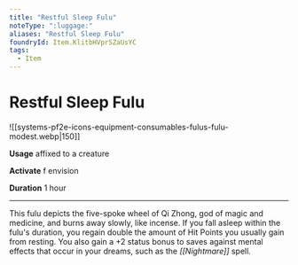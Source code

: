```yaml
---
title: "Restful Sleep Fulu"
noteType: ":luggage:"
aliases: "Restful Sleep Fulu"
foundryId: Item.KlitbHVprSZaUsYC
tags:
  - Item
---
```


# Restful Sleep Fulu
![[systems-pf2e-icons-equipment-consumables-fulus-fulu-modest.webp|150]]

**Usage** affixed to a creature

**Activate** f envision

**Duration** 1 hour

* * *

This fulu depicts the five-spoke wheel of Qi Zhong, god of magic and medicine, and burns away slowly, like incense. If you fall asleep within the fulu's duration, you regain double the amount of Hit Points you usually gain from resting. You also gain a +2 status bonus to saves against mental effects that occur in your dreams, such as the _[[Nightmare]]_ spell.
